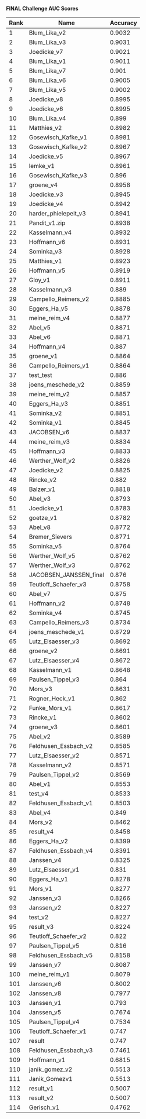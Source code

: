 **FINAL Challenge AUC Scores**


|Rank|Name|Accuracy|
|----|-----|---|
|1|Blum_Lika_v2|0.9032| 
|2|Blum_Lika_v3|0.9031| 
|3|Joedicke_v7|0.9021| 
|4|Blum_Lika_v1|0.9011| 
|5|Blum_Lika_v7|0.901| 
|6|Blum_Lika_v6|0.9005| 
|7|Blum_Lika_v5|0.9002| 
|8|Joedicke_v8|0.8995| 
|9|Joedicke_v6|0.8995| 
|10|Blum_Lika_v4|0.899| 
|11|Matthies_v2|0.8982| 
|12|Gosewisch_Kafke_v1|0.8981| 
|13|Gosewisch_Kafke_v2|0.8967| 
|14|Joedicke_v5|0.8967| 
|15|lemke_v1|0.8961| 
|16|Gosewisch_Kafke_v3|0.896| 
|17|groene_v4|0.8958| 
|18|Joedicke_v3|0.8945| 
|19|Joedicke_v4|0.8942| 
|20|harder_phielepeit_v3|0.8941| 
|21|Pandit_v1.zip|0.8938| 
|22|Kasselmann_v4|0.8932| 
|23|Hoffmann_v6|0.8931| 
|24|Sominka_v3|0.8928| 
|25|Matthies_v1|0.8923| 
|26|Hoffmann_v5|0.8919| 
|27|Gloy_v1|0.8911| 
|28|Kasselmann_v3|0.889| 
|29|Campello_Reimers_v2|0.8885| 
|30|Eggers_Ha_v5|0.8878| 
|31|meine_reim_v4|0.8877| 
|32|Abel_v5|0.8871| 
|33|Abel_v6|0.8871| 
|34|Hoffmann_v4|0.887| 
|35|groene_v1|0.8864| 
|36|Campello_Reimers_v1|0.8864| 
|37|test_test|0.886| 
|38|joens_meschede_v2|0.8859| 
|39|meine_reim_v2|0.8857| 
|40|Eggers_Ha_v3|0.8851| 
|41|Sominka_v2|0.8851| 
|42|Sominka_v1|0.8845| 
|43|JACOBSEN_v6|0.8837| 
|44|meine_reim_v3|0.8834| 
|45|Hoffmann_v3|0.8833| 
|46|Werther_Wolf_v2|0.8826| 
|47|Joedicke_v2|0.8825| 
|48|Rincke_v2|0.882| 
|49|Balzer_v1|0.8818| 
|50|Abel_v3|0.8793| 
|51|Joedicke_v1|0.8783| 
|52|goetze_v1|0.8782| 
|53|Abel_v8|0.8772| 
|54|Bremer_Sievers|0.8771| 
|55|Sominka_v5|0.8764| 
|56|Werther_Wolf_v5|0.8762| 
|57|Werther_Wolf_v3|0.8762| 
|58|JACOBSEN_JANSSEN_final|0.876| 
|59|Teutloff_Schaefer_v3|0.8758| 
|60|Abel_v7|0.875| 
|61|Hoffmann_v2|0.8748| 
|62|Sominka_v4|0.8745| 
|63|Campello_Reimers_v3|0.8734| 
|64|joens_meschede_v1|0.8729| 
|65|Lutz_Elsaesser_v3|0.8692| 
|66|groene_v2|0.8691| 
|67|Lutz_Elsaesser_v4|0.8672| 
|68|Kasselmann_v1|0.8648| 
|69|Paulsen_Tippel_v3|0.864| 
|70|Mors_v3|0.8631| 
|71|Rogner_Heck_v1|0.862| 
|72|Funke_Mors_v1|0.8617| 
|73|Rincke_v1|0.8602| 
|74|groene_v3|0.8601| 
|75|Abel_v2|0.8589| 
|76|Feldhusen_Essbach_v2|0.8585| 
|77|Lutz_Elsaesser_v2|0.8571| 
|78|Kasselmann_v2|0.8571| 
|79|Paulsen_Tippel_v2|0.8569| 
|80|Abel_v1|0.8553| 
|81|test_v4|0.8533| 
|82|Feldhusen_Essbach_v1|0.8503| 
|83|Abel_v4|0.849| 
|84|Mors_v2|0.8462| 
|85|result_v4|0.8458| 
|86|Eggers_Ha_v2|0.8399| 
|87|Feldhusen_Essbach_v4|0.8391| 
|88|Janssen_v4|0.8325| 
|89|Lutz_Elsaesser_v1|0.831| 
|90|Eggers_Ha_v1|0.8278| 
|91|Mors_v1|0.8277| 
|92|Janssen_v3|0.8266| 
|93|Janssen_v2|0.8227| 
|94|test_v2|0.8227| 
|95|result_v3|0.8224| 
|96|Teutloff_Schaefer_v2|0.822| 
|97|Paulsen_Tippel_v5|0.816| 
|98|Feldhusen_Essbach_v5|0.8158| 
|99|Janssen_v7|0.8087| 
|100|meine_reim_v1|0.8079| 
|101|Janssen_v6|0.8002| 
|102|Janssen_v8|0.7977| 
|103|Janssen_v1|0.793| 
|104|Janssen_v5|0.7674| 
|105|Paulsen_Tippel_v4|0.7534| 
|106|Teutloff_Schaefer_v1|0.747| 
|107|result|0.747| 
|108|Feldhusen_Essbach_v3|0.7461| 
|109|Hoffmann_v1|0.6815| 
|110|janik_gomez_v2|0.5513| 
|111|Janik_Gomezv1|0.5513| 
|112|result_v1|0.5007| 
|113|result_v2|0.5007| 
|114|Gerisch_v1|0.4762| 
